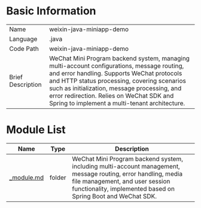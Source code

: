 # Basic Information

|      |      |
|------|------|
| Name | weixin-java-miniapp-demo |
| Language | .java |
| Code Path | weixin-java-miniapp-demo |
| Brief Description | WeChat Mini Program backend system, managing multi-account configurations, message routing, and error handling. Supports WeChat protocols and HTTP status processing, covering scenarios such as initialization, message processing, and error redirection. Relies on WeChat SDK and Spring to implement a multi-tenant architecture. |

# Module List

| Name   | Type  | Description |
|-------|------|-------------|
| [_module.md](src\main\java\com/_module.md) | folder | WeChat Mini Program backend system, including multi-account management, message routing, error handling, media file management, and user session functionality, implemented based on Spring Boot and WeChat SDK. |


